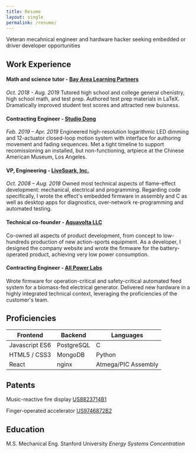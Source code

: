 ```yaml
---
title: Resume
layout: single
permalink: /resume/
---
```


Veteran mecahnical engineer and hardware hacker seeking embedded or driver developer opportunities

## Work Experience
#### Math and science tutor - [Bay Area Learning Partners](http://bayarealearningpartners.com)
*Oct. 2018 - Aug. 2019*
Tutored high school and college general chenistry, high school math, and test prep.  Authored test prep materials in LaTeX. Dramatically improved student test scores and attracted new buisness. 

#### Contracting Engineer - [Studio Dong](https://www.studiodong.com/lightscapes)
*Feb. 2019 – Apr. 2019*
Engineered high-resolution logarithmic LED dimming and 12-actuator closed-loop motion system with interface for authoring movement and fading sequences. Met a tight timeline to support recomissioning an installed, but non-functioning, artpiece at the Chinese American Museum, Los Angeles. 

#### VP, Engineering - [LiveSpark, Inc.](https://www.livesparkfire.com)
*Oct. 2008 – Aug. 2018*
Owned most technical aspects of flame-effect development: mechanical, electrical and programming. Regarding code specifically, I wrote the effect's embedded firmware in assembly and C as well as desktop apps for diagnostics, over-network re-programming and automated testing.

#### Technical co-founder - [Aquavolta LLC](http://aquavolta-archive.weebly.com)
Co-owned all aspects of product development, from concept to low-hundreds production of new action-sports equipment. As a developer, I designed the company website and wrote the firmware for the battery-operated product, achieving very low power consumption.

#### Contracting Engineer - [All Power Labs](http://allpowerlabs.com)
Wrote firmware for operation-critical and safety-critical automated feed system for a biomass-fed electrical generator. Delivered new hardware in a highly integrated technical context, leveraging the proficiencies of the customer's team. 

## Proficiencies

| Frontend | Backend | Languages |
| -------- | ------- | --------- |
| Javascript ES6 | PostgreSQL | C |
| HTML5 / CSS3 | MongoDB | Python |
| React | nginx | Atmega/PIC Assembly |

## Patents
Music-reactive fire display
[US8823714B1](https://patents.google.com/patent/US8823714?oq=US8823714B1)

Finger-operated accelerator
[US9746872B2](https://patents.google.com/patent/US9746872B2/en?oq=US9746872B2)

## Education
M.S. Mechanical Eng. 
Stanford University
*Energy Systems Concentration*